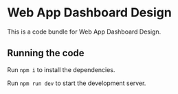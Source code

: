 
  # Web App Dashboard Design

  This is a code bundle for Web App Dashboard Design. 
  ## Running the code

  Run `npm i` to install the dependencies.

  Run `npm run dev` to start the development server.
  